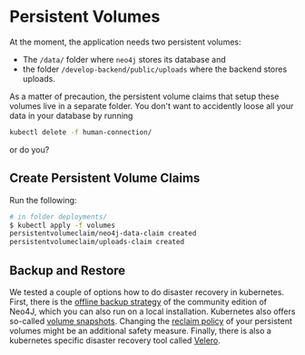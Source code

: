 # Persistent Volumes

At the moment, the application needs two persistent volumes:

* The `/data/` folder where `neo4j` stores its database and
* the folder `/develop-backend/public/uploads` where the backend stores uploads.

As a matter of precaution, the persistent volume claims that setup these volumes
live in a separate folder. You don't want to accidently loose all your data in
your database by running

```sh
kubectl delete -f human-connection/
```

or do you?

## Create Persistent Volume Claims

Run the following:
```sh
# in folder deployments/
$ kubectl apply -f volumes
persistentvolumeclaim/neo4j-data-claim created
persistentvolumeclaim/uploads-claim created 
```

## Backup and Restore

We tested a couple of options how to do disaster recovery in kubernetes. First,
there is the [offline backup strategy](./neo4j-offline-backup/README.md) of the
community edition of Neo4J, which you can also run on a local installation.
Kubernetes also offers so-called [volume snapshots](./volume-snapshots/README.md).
Changing the [reclaim policy](./reclaim-policy/README.md) of your persistent
volumes might be an additional safety measure. Finally, there is also a
kubernetes specific disaster recovery tool called [Velero](./velero/README.md).
